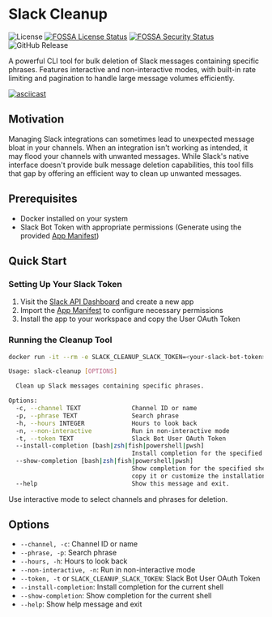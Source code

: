 # Slack Cleanup

![License](https://img.shields.io/github/license/0x77dev/slack-cleanup) [![FOSSA License Status](https://app.fossa.com/api/projects/git%2Bgithub.com%2F0x77dev%2Fslack-cleanup.svg?type=shield&issueType=license)](https://app.fossa.com/projects/git%2Bgithub.com%2F0x77dev%2Fslack-cleanup?ref=badge_shield&issueType=license) [![FOSSA Security Status](https://app.fossa.com/api/projects/git%2Bgithub.com%2F0x77dev%2Fslack-cleanup.svg?type=shield&issueType=security)](https://app.fossa.com/projects/git%2Bgithub.com%2F0x77dev%2Fslack-cleanup?ref=badge_shield&issueType=security) ![GitHub Release](https://img.shields.io/github/v/release/0x77dev/slack-cleanup)

A powerful CLI tool for bulk deletion of Slack messages containing specific phrases. Features interactive and non-interactive modes, with built-in rate limiting and pagination to handle large message volumes efficiently.

[![asciicast](https://asciinema.org/a/5zAZcsXYMBZihiF406T7WvC3R.svg)](https://asciinema.org/a/5zAZcsXYMBZihiF406T7WvC3R)

## Motivation

Managing Slack integrations can sometimes lead to unexpected message bloat in your channels. When an integration isn't working as intended, it may flood your channels with unwanted messages. While Slack's native interface doesn't provide bulk message deletion capabilities, this tool fills that gap by offering an efficient way to clean up unwanted messages.

## Prerequisites

- Docker installed on your system
- Slack Bot Token with appropriate permissions (Generate using the provided [App Manifest](./app_manifest.json))

## Quick Start

### Setting Up Your Slack Token

1. Visit the [Slack API Dashboard](https://api.slack.com/apps) and create a new app
2. Import the [App Manifest](./app_manifest.json) to configure necessary permissions
3. Install the app to your workspace and copy the User OAuth Token

### Running the Cleanup Tool

```bash
docker run -it --rm -e SLACK_CLEANUP_SLACK_TOKEN=<your-slack-bot-token> ghcr.io/0x77dev/slack-cleanup:latest --help

Usage: slack-cleanup [OPTIONS]

  Clean up Slack messages containing specific phrases.

Options:
  -c, --channel TEXT              Channel ID or name
  -p, --phrase TEXT               Search phrase
  -h, --hours INTEGER             Hours to look back
  -n, --non-interactive           Run in non-interactive mode
  -t, --token TEXT                Slack Bot User OAuth Token
  --install-completion [bash|zsh|fish|powershell|pwsh]
                                  Install completion for the specified shell.
  --show-completion [bash|zsh|fish|powershell|pwsh]
                                  Show completion for the specified shell, to
                                  copy it or customize the installation.
  --help                          Show this message and exit.
```

Use interactive mode to select channels and phrases for deletion.

## Options

- `--channel, -c`: Channel ID or name
- `--phrase, -p`: Search phrase
- `--hours, -h`: Hours to look back
- `--non-interactive, -n`: Run in non-interactive mode
- `--token, -t` or `SLACK_CLEANUP_SLACK_TOKEN`: Slack Bot User OAuth Token
- `--install-completion`: Install completion for the current shell
- `--show-completion`: Show completion for the current shell
- `--help`: Show help message and exit
